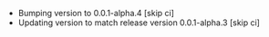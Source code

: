 <!-- Commit eecb47d0619b7be2e2929dfdb9e071c7f2352096 -->
  * Bumping  version to 0.0.1-alpha.4 [skip ci]
  * Updating  version to match release version 0.0.1-alpha.3 [skip ci]